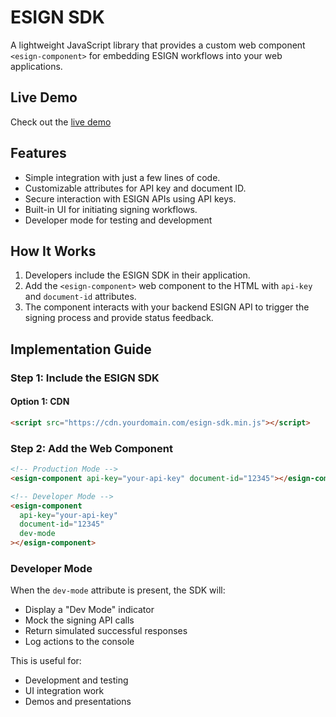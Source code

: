 # ESIGN SDK

A lightweight JavaScript library that provides a custom web component `<esign-component>` for embedding ESIGN workflows into your web applications.

## Live Demo

Check out the [live demo](https://joinworth.github.io/esign-SDK/example.html)

## Features

- Simple integration with just a few lines of code.
- Customizable attributes for API key and document ID.
- Secure interaction with ESIGN APIs using API keys.
- Built-in UI for initiating signing workflows.
- Developer mode for testing and development

## How It Works

1. Developers include the ESIGN SDK in their application.
2. Add the `<esign-component>` web component to the HTML with `api-key` and `document-id` attributes.
3. The component interacts with your backend ESIGN API to trigger the signing process and provide status feedback.

## Implementation Guide

### Step 1: Include the ESIGN SDK

#### Option 1: CDN

```html
<script src="https://cdn.yourdomain.com/esign-sdk.min.js"></script>
```

### Step 2: Add the Web Component

```html
<!-- Production Mode -->
<esign-component api-key="your-api-key" document-id="12345"></esign-component>

<!-- Developer Mode -->
<esign-component
  api-key="your-api-key"
  document-id="12345"
  dev-mode
></esign-component>
```

### Developer Mode

When the `dev-mode` attribute is present, the SDK will:

- Display a "Dev Mode" indicator
- Mock the signing API calls
- Return simulated successful responses
- Log actions to the console

This is useful for:

- Development and testing
- UI integration work
- Demos and presentations
